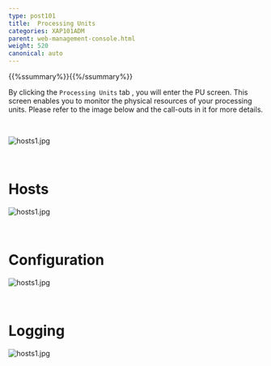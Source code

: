 ```yaml
---
type: post101
title:  Processing Units
categories: XAP101ADM
parent: web-management-console.html
weight: 520
canonical: auto
---
```


{{%ssummary%}}{{%/ssummary%}}


By clicking the `Processing Units` tab , you will enter the PU screen. This screen enables you to monitor the physical resources of your processing units.   Please refer to the image below and the call-outs in it for more details.

<br>

![hosts1.jpg](/attachment_files/web-console/pu1.jpg)

<br>

# Hosts

![hosts1.jpg](/attachment_files/web-console/pu2.jpg)

<br>

# Configuration

![hosts1.jpg](/attachment_files/web-console/pu3.jpg)


<br>

# Logging

![hosts1.jpg](/attachment_files/web-console/pu4.jpg)






